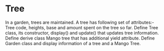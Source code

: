 # Tree
In a garden, trees are maintained. A tree has following set of attributes:-  Tree code, heights, base and amount spent on the tree so far. Define Tree class, its constructor, display() and update() that updates tree information.  Define derive class Mango tree that has additional yield attribute.  Define Garden class and display information of a tree and a Mango Tree.
